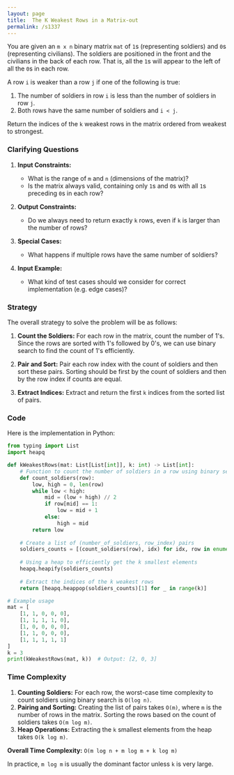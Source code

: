 ```yaml
---
layout: page
title:  The K Weakest Rows in a Matrix-out
permalink: /s1337
---
```


You are given an `m x n` binary matrix `mat` of `1`s (representing soldiers) and `0`s (representing civilians). The soldiers are positioned in the front and the civilians in the back of each row. That is, all the `1`s will appear to the left of all the `0`s in each row.

A row `i` is weaker than a row `j` if one of the following is true:
1. The number of soldiers in row `i` is less than the number of soldiers in row `j`.
2. Both rows have the same number of soldiers and `i < j`.

Return the indices of the `k` weakest rows in the matrix ordered from weakest to strongest.

### Clarifying Questions

1. **Input Constraints:**
   - What is the range of `m` and `n` (dimensions of the matrix)?
   - Is the matrix always valid, containing only `1`s and `0`s with all `1`s preceding `0`s in each row?
   
2. **Output Constraints:**
   - Do we always need to return exactly `k` rows, even if `k` is larger than the number of rows?
   
3. **Special Cases:**
   - What happens if multiple rows have the same number of soldiers?
   
4. **Input Example:**
   - What kind of test cases should we consider for correct implementation (e.g. edge cases)?

### Strategy

The overall strategy to solve the problem will be as follows:

1. **Count the Soldiers:** For each row in the matrix, count the number of 1's. Since the rows are sorted with 1's followed by 0's, we can use binary search to find the count of 1's efficiently.
  
2. **Pair and Sort:** Pair each row index with the count of soldiers and then sort these pairs. Sorting should be first by the count of soldiers and then by the row index if counts are equal.

3. **Extract Indices:** Extract and return the first `k` indices from the sorted list of pairs.

### Code

Here is the implementation in Python:

```python
from typing import List
import heapq

def kWeakestRows(mat: List[List[int]], k: int) -> List[int]:
    # Function to count the number of soldiers in a row using binary search
    def count_soldiers(row):
        low, high = 0, len(row)
        while low < high:
            mid = (low + high) // 2
            if row[mid] == 1:
                low = mid + 1
            else:
                high = mid
        return low
    
    # Create a list of (number_of_soldiers, row_index) pairs
    soldiers_counts = [(count_soldiers(row), idx) for idx, row in enumerate(mat)]
    
    # Using a heap to efficiently get the k smallest elements
    heapq.heapify(soldiers_counts)
    
    # Extract the indices of the k weakest rows
    return [heapq.heappop(soldiers_counts)[1] for _ in range(k)]

# Example usage
mat = [
    [1, 1, 0, 0, 0],
    [1, 1, 1, 1, 0],
    [1, 0, 0, 0, 0],
    [1, 1, 0, 0, 0],
    [1, 1, 1, 1, 1]
]
k = 3
print(kWeakestRows(mat, k))  # Output: [2, 0, 3]
```

### Time Complexity

1. **Counting Soldiers:** For each row, the worst-case time complexity to count soldiers using binary search is `O(log n)`.
2. **Pairing and Sorting:** Creating the list of pairs takes `O(m)`, where `m` is the number of rows in the matrix. 
   Sorting the rows based on the count of soldiers takes `O(m log m)`.
3. **Heap Operations:** Extracting the `k` smallest elements from the heap takes `O(k log m)`.
   
**Overall Time Complexity:** `O(m log n + m log m + k log m)`

In practice, `m log m` is usually the dominant factor unless `k` is very large.